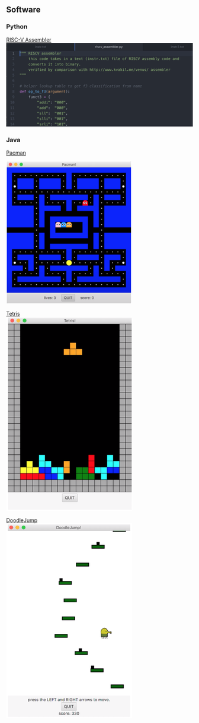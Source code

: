 ## Software

### Python
[RISC-V Assembler](/mov/Assembler.mov)
<img src="images/Assembler.png?raw=true" class="center">

### Java
[Pacman](/mov/Pacman.mov) <br>

<img src="images/Pacman.png" style="width:340px;" ><br>

[Tetris](/mov/Tetris.mov)  <br>
<img src="images/Tetris.png" style="width:340px;" > <br>

[DoodleJump](/mov/DoodleJump.mov) <br>
<img src="images/DoodleJump.png" style="width:340px;" > <br>

